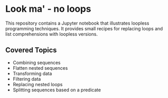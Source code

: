 # Look ma' - no loops

This repository contains a Jupyter notebook that illustrates loopless
programming techniques. It provides small recipes for replacing loops
and list comprehensions with loopless versions.

## Covered Topics

* Combining sequences
* Flatten nested sequences
* Transforming data
* Filtering data
* Replacing nested loops
* Splitting sequences based on a predicate
